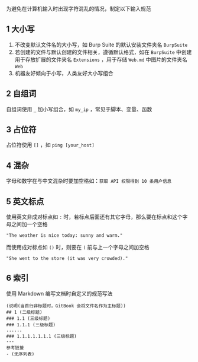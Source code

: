 为避免在计算机输入时出现字符混乱的情况，制定以下输入规范

## 1 大小写

1. 不改变默认文件名的大小写，如 Burp Suite 的默认安装文件夹名 `BurpSuite`
2. 若创建的文件与默认创建的文件相关，遵循默认格式，如在 `BurpSuite` 中创建用于存放扩展的文件夹名 `Extensions`  ，用于存储 `Web.md` 中图片的文件夹名 `Web`
3. 机器友好倾向于小写，人类友好大小写组合

## 2 自组词

自组词使用 `_` 加小写组合，如 `my_ip` ，常见于脚本、变量、函数

## 3 占位符

占位符使用 `[]` ，如 `ping [your_host]` 

## 4 混杂

字母和数字在与中文混杂时要加空格如：`获取 API 权限得到 10 条用户信息` 

## 5 英文标点

使用英文非成对标点如 `:` 时，若标点后面还有其它字母，那么要在标点和这个字母之间加一个空格

```
"The weather is nice today: sunny and warm."
```

而使用成对标点如 `()` 时，则要在 `(` 前与上一个字母之间加空格

```
"She went to the store (it was very crowded)."
```

## 6 索引

使用 Markdown 编写文档时自定义的规范写法

```
(说明(当首行非标题时，GitBook 会将文件名作为主标题))
## 1 (二级标题)
### 1.1 (三级标题)
### 1.1.1 (三级标题)
......
### 1.1.1.1.1.1.1 (三级标题)
---
参考链接
- (无序列表) 
```

